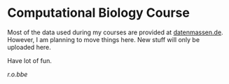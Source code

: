 # Computational Biology Course

Most of the data used during my courses are provided at [datenmassen.de](datenmassen.de). However, I am planning to move things here. New stuff will only be uploaded here.

Have  lot of fun.

*r.o.bbe*
